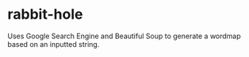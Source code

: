 # rabbit-hole 
Uses Google Search Engine and Beautiful Soup to generate a wordmap based on an inputted string.
